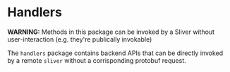 Handlers
=========

__WARNING:__ Methods in this package can be invoked by a Sliver without user-interaction (e.g. they're publically invokable)

The `handlers` package contains backend APIs that can be directly invoked by a remote `sliver` without a corrisponding protobuf request.
